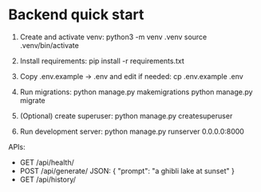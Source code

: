 # Backend quick start

1. Create and activate venv:
   python3 -m venv .venv
   source .venv/bin/activate

2. Install requirements:
   pip install -r requirements.txt

3. Copy .env.example -> .env and edit if needed:
   cp .env.example .env

4. Run migrations:
   python manage.py makemigrations
   python manage.py migrate

5. (Optional) create superuser:
   python manage.py createsuperuser

6. Run development server:
   python manage.py runserver 0.0.0.0:8000

APIs:
- GET /api/health/
- POST /api/generate/  JSON: { "prompt": "a ghibli lake at sunset" }
- GET /api/history/
